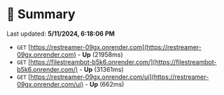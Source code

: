 # 📖 Summary
Last updated: **5/11/2024, 6:18:06 PM**

- `GET` [https://restreamer-09gx.onrender.com](https://restreamer-09gx.onrender.com) - **Up** (21958ms)
- `GET` [https://filestreambot-b5k6.onrender.com/](https://filestreambot-b5k6.onrender.com/) - **Up** (31361ms)
- `GET` [https://restreamer-09gx.onrender.com/ui](https://restreamer-09gx.onrender.com/ui) - **Up** (662ms)
